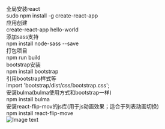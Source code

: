 全局安装react</br>
sudo npm install -g create-react-app</br>
应用创建</br>
create-react-app hello-world</br>
添加sass支持</br>
npm install node-sass --save</br>
打包项目</br>
npm run build</br>
bootstrap安装</br>
npm install bootstrap</br>
引用bootstrap样式等</br>
import 'bootstrap/dist/css/bootstrap.css';</br>
安装bulma(bulma使用方式和bootstrap一样)</br>
npm install bulma</br>
安装react-flip-mov的js库(用于js动画效果；适合于列表动画切换)</br>
npm install react-flip-move</br>
![Image text](https://github.com/smileyqp/flipMove/tree/master/readmeImg)